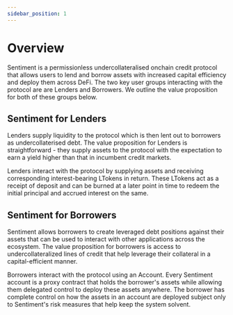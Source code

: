 ```yaml
---
sidebar_position: 1
---
```


# Overview

Sentiment is a permissionless undercollateralised onchain credit protocol that 
allows users to lend and borrow assets with increased capital efficiency and 
deploy them across DeFi. The two key user groups interacting with the protocol 
are are Lenders and Borrowers. We outline the value proposition for both of 
these groups below.

## Sentiment for Lenders

Lenders supply liquidity to the protocol which is then lent out to borrowers as
undercollaterised debt. The value proposition for Lenders is straightforward - 
they supply assets to the protocol with the expectation to earn a yield higher 
than that in incumbent credit markets.

Lenders interact with the protocol by supplying assets and receiving 
corresponding interest-bearing LTokens in return. These LTokens act as a receipt
of deposit and can be burned at a later point in time to redeem the initial 
principal and accrued interest on the same.

## Sentiment for Borrowers

Sentiment allows borrowers to create leveraged debt positions against their 
assets that can be used to interact with other applications across the ecosystem.
The value proposition for borrowers is access to undercollateralized lines of 
credit that help leverage their collateral in a capital-efficient manner.

Borrowers interact with the protocol using an Account. Every Sentiment account 
is a proxy contract that holds the borrower's assets while allowing them 
delegated control to deploy these assets anywhere. The borrower has complete 
control on how the assets in an account are deployed subject only to 
Sentiment's risk measures that help keep the system solvent.
